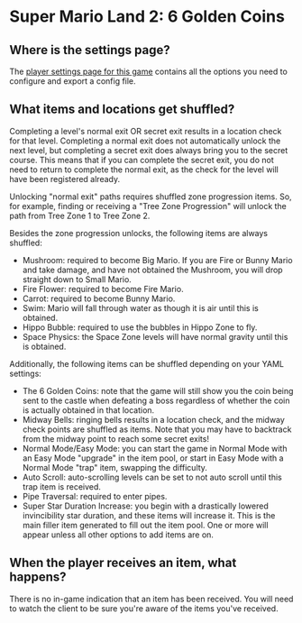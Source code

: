 # Super Mario Land 2: 6 Golden Coins

## Where is the settings page?

The [player settings page for this game](../player-settings) contains all the options you need to configure and export a
config file.

## What items and locations get shuffled?

Completing a level's normal exit OR secret exit results in a location check for that level. Completing a normal exit
does not automatically unlock the next level, but completing a secret exit does always bring you to the secret course.
This means that if you can complete the secret exit, you do not need to return to complete the normal exit, as the check
for the level will have been registered already.

Unlocking "normal exit" paths requires shuffled zone progression items. So, for example, finding or receiving a "Tree
Zone Progression" will unlock the path from Tree Zone 1 to Tree Zone 2.

Besides the zone progression unlocks, the following items are always shuffled:
- Mushroom: required to become Big Mario. If you are Fire or Bunny Mario and take damage, and have not obtained the
Mushroom, you will drop straight down to Small Mario.
- Fire Flower: required to become Fire Mario.
- Carrot: required to become Bunny Mario.
- Swim: Mario will fall through water as though it is air until this is obtained.
- Hippo Bubble: required to use the bubbles in Hippo Zone to fly.
- Space Physics: the Space Zone levels will have normal gravity until this is obtained.

Additionally, the following items can be shuffled depending on your YAML settings:
- The 6 Golden Coins: note that the game will still show you the coin being sent to the castle when defeating a boss
regardless of whether the coin is actually obtained in that location.
- Midway Bells: ringing bells results in a location check, and the midway check points are shuffled as items.
Note that you may have to backtrack from the midway point to reach some secret exits!
- Normal Mode/Easy Mode: you can start the game in Normal Mode with an Easy Mode "upgrade" in the item pool, or start in
Easy Mode with a Normal Mode "trap" item, swapping the difficulty.
- Auto Scroll: auto-scrolling levels can be set to not auto scroll until this trap item is received.
- Pipe Traversal: required to enter pipes.
- Super Star Duration Increase: you begin with a drastically lowered invincibility star duration, and these items will
increase it. This is the main filler item generated to fill out the item pool. One or more will appear unless all other
options to add items are on.

## When the player receives an item, what happens?

There is no in-game indication that an item has been received. You will need to watch the client to be sure you're aware
of the items you've received.